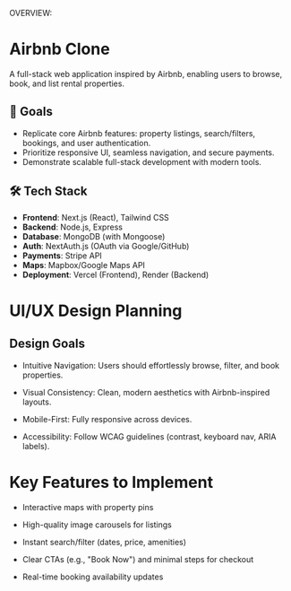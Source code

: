 OVERVIEW:

# Airbnb Clone

A full-stack web application inspired by Airbnb, enabling users to browse, book, and list rental properties.

## 🎯 **Goals**

- Replicate core Airbnb features: property listings, search/filters, bookings, and user authentication.
- Prioritize responsive UI, seamless navigation, and secure payments.
- Demonstrate scalable full-stack development with modern tools.

## 🛠️ **Tech Stack**

- **Frontend**: Next.js (React), Tailwind CSS
- **Backend**: Node.js, Express
- **Database**: MongoDB (with Mongoose)
- **Auth**: NextAuth.js (OAuth via Google/GitHub)
- **Payments**: Stripe API
- **Maps**: Mapbox/Google Maps API
- **Deployment**: Vercel (Frontend), Render (Backend)

# UI/UX Design Planning

## **Design Goals**

- Intuitive Navigation: Users should effortlessly browse, filter, and book properties.

- Visual Consistency: Clean, modern aesthetics with Airbnb-inspired layouts.

- Mobile-First: Fully responsive across devices.

- Accessibility: Follow WCAG guidelines (contrast, keyboard nav, ARIA labels).

# Key Features to Implement

- Interactive maps with property pins

- High-quality image carousels for listings

- Instant search/filter (dates, price, amenities)

- Clear CTAs (e.g., "Book Now") and minimal steps for checkout

- Real-time booking availability updates
